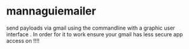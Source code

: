 # mannaguiemailer
send payloads via gmail using the commandline with a graphic user interface . In order for it to work ensure your gmail has less secure app access on !!!!
